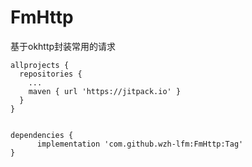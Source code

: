 # FmHttp
基于okhttp封装常用的请求

```
allprojects {
  repositories {
    ...
    maven { url 'https://jitpack.io' }
  }
}


dependencies {
      implementation 'com.github.wzh-lfm:FmHttp:Tag'
}
```
